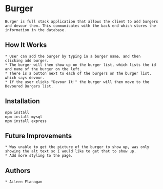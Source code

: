 # Burger
    Burger is full stack application that allows the client to add burgers and devour them. This communicates with the back end which stores the information in the database. 

## How It Works
    * User can add the burger by typing in a burger name, and then clicking add burger. 
    * The burger will then show up on the burger list, which lists the id and name of the burger on the left.
    * There is a button next to each of the burgers on the burger list, which says devour.
    * If the user clicks "Devour It!" the burger will then move to the Devoured Burgers list. 

## Installation
    npm install
    npm install mysql
    npm install express

## Future Improvements
    * Was unable to get the picture of the burger to show up, was only showing the alt text so I would like to get that to show up.
    * Add more styling to the page. 

## Authors
    * Aileen Flanagan
